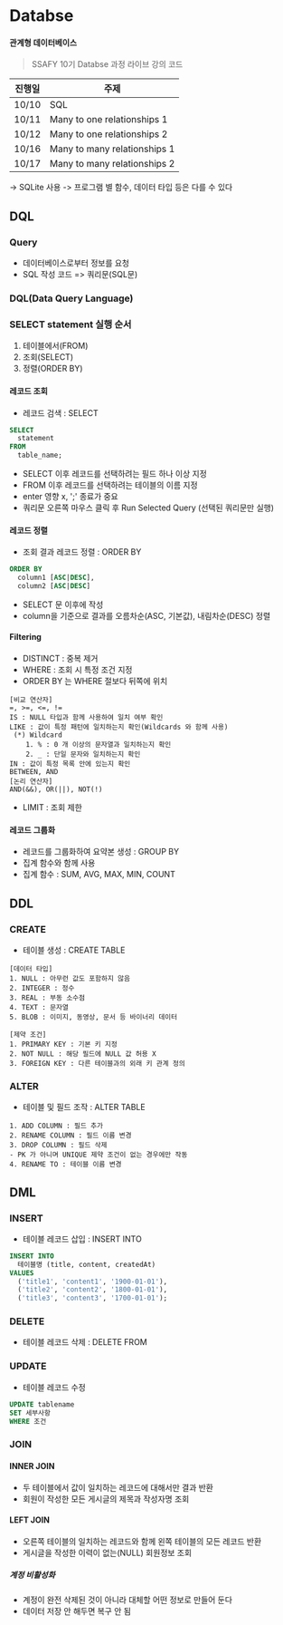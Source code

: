 # Databse
#### 관계형 데이터베이스

> SSAFY 10기 Databse 과정 라이브 강의 코드

| 진행일 | 주제                    |
| ------ | ----------------------- |
| 10/10  | SQL  |
| 10/11  | Many to one relationships 1 |
| 10/12 | Many to one relationships 2 |
| 10/16 | Many to many relationships 1 |
| 10/17 | Many to many relationships 2 |
-> SQLite 사용 
-> 프로그램 별 함수, 데이터 타입 등은 다를 수 있다

## DQL
### Query
- 데이터베이스로부터 정보를 요청
- SQL 작성 코드 => 쿼리문(SQL문)

### DQL(Data Query Language)

### SELECT statement 실행 순서
1. 테이블에서(FROM)
2. 조회(SELECT)
3. 정렬(ORDER BY)
#### 레코드 조회
- 레코드 검색 : SELECT
```sql
SELECT 
  statement 
FROM
  table_name;
```
- SELECT 이후 레코드를 선택하려는 필드 하나 이상 지정
- FROM 이후 레코드를 선택하려는 테이블의 이름 지정
- enter 영향 x, ';' 종료가 중요
- 쿼리문 오른쪽 마우스 클릭 후 Run Selected Query (선택된 쿼리문만 실행)

#### 레코드 정렬
- 조회 결과 레코드 정렬 : ORDER BY
```sql
ORDER BY 
  column1 [ASC|DESC],
  column2 [ASC|DESC]
```
- SELECT 문 이후에 작성 
- column을 기준으로 결과를 오름차순(ASC, 기본값), 내림차순(DESC) 정렬

#### Filtering
- DISTINCT : 중복 제거 
- WHERE : 조회 시 특정 조건 지정
- ORDER BY 는 WHERE 절보다 뒤쪽에 위치
```
[비교 연산자]
=, >=, <=, != 
IS : NULL 타입과 함께 사용하여 일치 여부 확인
LIKE : 값이 특정 패턴에 일치하는지 확인(Wildcards 와 함께 사용)
 (*) Wildcard 
    1. % : 0 개 이상의 문자열과 일치하는지 확인
    2. _ : 단일 문자와 일치하는지 확인
IN : 값이 특정 목록 안에 있는지 확인
BETWEEN, AND
[논리 연산자]
AND(&&), OR(||), NOT(!)
```
- LIMIT : 조회 제한

#### 레코드 그룹화 
- 레코드를 그룹화하여 요약본 생성 : GROUP BY
- 집계 함수와 함께 사용
- 집계 함수 : SUM, AVG, MAX, MIN, COUNT


## DDL
### CREATE 
- 테이블 생성 : CREATE TABLE
```
[데이터 타입]
1. NULL : 아무런 값도 포함하지 않음
2. INTEGER : 정수
3. REAL : 부동 소수점
4. TEXT : 문자열
5. BLOB : 이미지, 동영상, 문서 등 바이너리 데이터
```
```
[제약 조건]
1. PRIMARY KEY : 기본 키 지정
2. NOT NULL : 해당 필드에 NULL 값 허용 X  
3. FOREIGN KEY : 다른 테이블과의 외래 키 관계 정의
```

### ALTER
- 테이블 및 필드 조작 : ALTER TABLE
```
1. ADD COLUMN : 필드 추가
2. RENAME COLUMN : 필드 이름 변경
3. DROP COLUMN : 필드 삭제
- PK 가 아니며 UNIQUE 제약 조건이 없는 경우에만 작동 
4. RENAME TO : 테이블 이름 변경
```


## DML
### INSERT
- 테이블 레코드 삽입 : INSERT INTO
```SQL
INSERT INTO
  테이블명 (title, content, createdAt)
VALUES 
  ('title1', 'content1', '1900-01-01'),
  ('title2', 'content2', '1800-01-01'),
  ('title3', 'content3', '1700-01-01');
```

### DELETE
- 테이블 레코드 삭제 : DELETE FROM

### UPDATE
- 테이블 레코드 수정 
```SQL
UPDATE tablename
SET 세부사항
WHERE 조건
```

### JOIN
#### INNER JOIN
- 두 테이블에서 값이 일치하는 레코드에 대해서만 결과 반환
- 회원이 작성한 모든 게시글의 제목과 작성자명 조회
#### LEFT JOIN
- 오른쪽 테이블의 일치하는 레코드와 함께 왼쪽 테이블의 모든 레코드 반환
- 게시글을 작성한 이력이 없는(NULL) 회원정보 조회 

##### 계정 비활성화
- 계정이 완전 삭제된 것이 아니라 대체할 어떤 정보로 만들어 둔다
- 데이터 저장 안 해두면 복구 안 됨